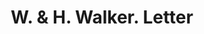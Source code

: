 ---
doi: 10.7916/D82C095D
date_other: '1890'
date_other_textual: 1890-1899
form: correspondence
genre:
- Letters (correspondence)
name:
- W. & H. Walker
object_in_context_url: https://biggert.cul.columbia.edu/items/view/ave_biggert_01496
subject_hierarchical_geographic:
- Pittsburgh, Pennsylvania, United States
subject_name:
- W. & H. Walker
title: W. & H. Walker. Letter
sort_title: W. & H. Walker. Letter
call_number: ave_biggert_01496
coordinates:
- 40.439722222222215,-79.97638888888889
pid: ave_biggert_01496
identifiers: ave_biggert_01496
thumbnail: https://derivativo-3.library.columbia.edu/iiif/2/ldpd:344026/full/!256,256/0/native.jpg
permalink: "/biggert/ave_biggert_01496/"
layout: iiif-image-page
---